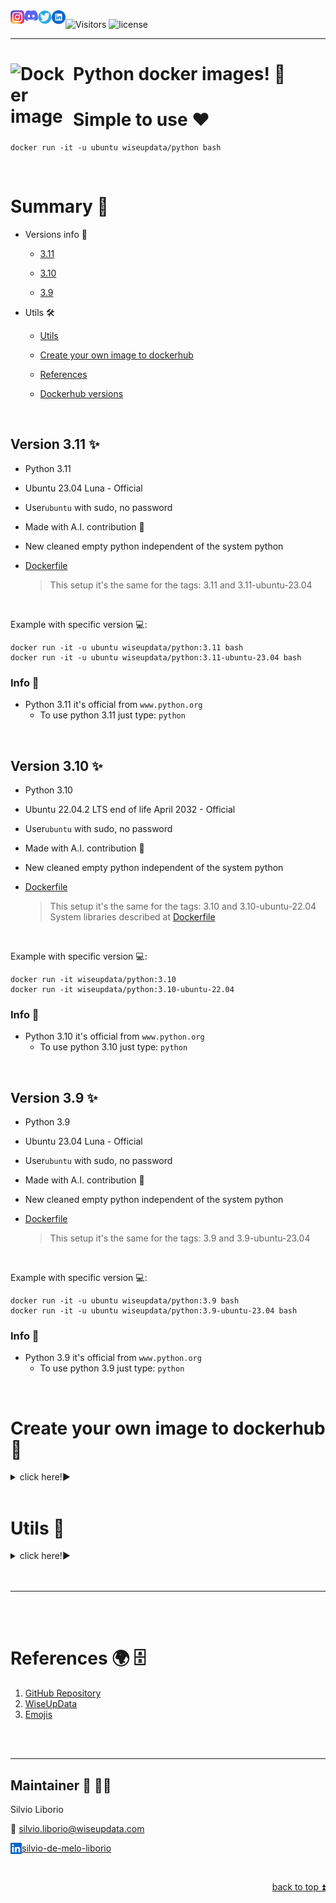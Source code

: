 <a href="https://github.com/wiseupdata/wiseupdata">
  <img align="left" alt="Wise Up Data's Instagram" width="22px" src="https://raw.githubusercontent.com/wiseupdata/wiseupdata/main/assets/instagram.png" />   
</a> 
<a href="https://github.com/wiseupdata/wiseupdata">
  <img align="left" alt="wise Up Data's Discord" width="22px" src="https://raw.githubusercontent.com/wiseupdata/wiseupdata/main/assets/discord.png" />
</a>
<a href="https://github.com/wiseupdata/wiseupdata">
  <img align="left" alt="wise Up Data | Twitter" width="22px" src="https://raw.githubusercontent.com/wiseupdata/wiseupdata/main/assets/twitter.png" />
</a>
<a href="https://github.com/wiseupdata/wiseupdata">
  <img align="left" alt="wise Up Data's LinkedIN" width="22px" src="https://raw.githubusercontent.com/wiseupdata/wiseupdata/main/assets/linkedin.png" />
</a>

![Visitors](https://api.visitorbadge.io/api/visitors?path=https%3A%2F%2Fgithub.com%2Fwiseupdata%2Fpython&countColor=%2337d67a&style=flat)
![license](https://img.shields.io/github/license/wiseupdata/python)

---
<a name="readme-top"></a>

<h1>
<img align="left" alt="Docker image" src="https://raw.githubusercontent.com/wiseupdata/python/main/assets/imgs/docker.png" width="100" />

Python docker images! 🚀️

</h1>

# Simple to use ❤️

```shell
docker run -it -u ubuntu wiseupdata/python bash
```

<br>

# Summary 📃

- Versions info 🐍
  - <p align="left"><a href="#version-3.11">3.11</a></p>
  - <p align="left"><a href="#version-3.10">3.10</a></p>
  - <p align="left"><a href="#version-3.9">3.9</a></p>

 
- Utils 🛠️
  - <p align="left"><a href="#ref_util">Utils</a></p>
  - <p align="left"><a href="#ref_build">Create your own image to dockerhub</a></p>
  - <p align="left"><a href="#ref_references">References</a></p>
  - [Dockerhub versions](https://hub.docker.com/r/wiseupdata/python/tags)


<br>

<a name="version-3.11"></a>

## Version 3.11 ✨️

- Python 3.11 
- Ubuntu 23.04 Luna - Official
- User`ubuntu` with sudo, no password
- Made with A.I. contribution 🤖
- New cleaned empty python independent of the system python 
- [Dockerfile](https://github.com/wiseupdata/python/blob/main/versions/3.11/Dockerfile)

  > This setup it's the same for the tags: 3.11 and 3.11-ubuntu-23.04

<br>

Example with specific version 💻:
```shell
docker run -it -u ubuntu wiseupdata/python:3.11 bash
docker run -it -u ubuntu wiseupdata/python:3.11-ubuntu-23.04 bash
```

### Info 🔎
- Python 3.11 it's official from `www.python.org`
  - To use python 3.11 just type:  `python`


<br>

<a name="version-3.10"></a>

## Version 3.10 ✨️

- Python 3.10
- Ubuntu 22.04.2 LTS end of life April 2032 - Official
- User`ubuntu` with sudo, no password
- Made with A.I. contribution 🤖
- New cleaned empty python independent of the system python  
- [Dockerfile](https://github.com/wiseupdata/python/blob/main/versions/3.10/Dockerfile)

  > This setup it's the same for the tags: 3.10 and 3.10-ubuntu-22.04
  > System libraries described at [Dockerfile](https://github.com/wiseupdata/python/blob/main/versions/3.10/Dockerfile)

<br>

Example with specific version 💻:
```shell
docker run -it wiseupdata/python:3.10
docker run -it wiseupdata/python:3.10-ubuntu-22.04
```

### Info 🔎
- Python 3.10 it's official from `www.python.org`
  - To use python 3.10 just type:  `python`

<br>

<a name="version-3.9"></a>

## Version 3.9 ✨️

- Python 3.9
- Ubuntu 23.04 Luna - Official
- User`ubuntu` with sudo, no password
- Made with A.I. contribution 🤖
- New cleaned empty python independent of the system python  
- [Dockerfile](https://github.com/wiseupdata/python/blob/main/versions/3.9/Dockerfile)

  > This setup it's the same for the tags: 3.9 and 3.9-ubuntu-23.04

<br>

Example with specific version 💻:
```shell
docker run -it -u ubuntu wiseupdata/python:3.9 bash
docker run -it -u ubuntu wiseupdata/python:3.9-ubuntu-23.04 bash
```

### Info 🔎
- Python 3.9 it's official from `www.python.org`
  - To use python 3.9 just type:  `python`


<br>

<a name="ref_build"></a>

# Create your own image to dockerhub 🥳
<details>
<summary>
click here!▶️
</summary>


## Simple customization example. 🎢

- Update the `Dockerfile` and run the command bellow
- Build the image

```shell
docker build -t python ./versions/3.11 --no-cache
```
- Test the image
```shell
docker run -it --rm python
```

- Log in to your account 🤜

```shell
docker login -u wiseupdata
```

- Create a tag 🤺

```shell
docker tag python wiseupdata/python
docker tag python wiseupdata/python:3.11
docker tag python wiseupdata/python:3.11-ubuntu-23.04
```

- push your image to dockerhub ♨️
```shell
docker push wiseupdata/python
docker push wiseupdata/python:3.11
docker push wiseupdata/python:3.11-ubuntu-23.04
```

### Test the image 🎢

```shell
docker run -it -u ubuntu wiseupdata/python:3.11 bash
```
</details>

<br>

<a name="ref_util"></a>

# Utils 🎁 
<details>
<summary>
click here!▶️
</summary>

list all container
```shell
docker ps -a
```

kill all containers ☠️
```shell
docker rm $(docker ps -a -q) -f
```

list the images
```shell
docker image ls -a
```

delete one image
```shell
docker image rm python -f
```

Delete all images ☠️
```shell
docker image rm  $(docker image ls -a ) -f
```

</details>
<br>
<br>


---
<br>
<br>

<a name="ref_references"></a>

# References 🌍 🗄️

1. [GitHub Repository](https://github.com/wiseupdata/python)
1. [WiseUpData](https://www.wiseupdata.com/)
1. [Emojis](https://github.com/wiseupdata/emojis)


<br>
<br>

---

## Maintainer 🤗 👨‍💻

Silvio Liborio

📧 silvio.liborio@wiseupdata.com

<a href="https://www.linkedin.com/in/silvio-de-melo-liborio">silvio-de-melo-liborio <img align="left" alt="LinkedIN" width="18px" src="https://raw.githubusercontent.com/wiseupdata/wsl-latest/main/assets/linkedin.svg" />
</a>

<br>
<p align="right"><a href="#readme-top">back to top ⏫ </a></p>
<br>
<br>
<br>
<br>
